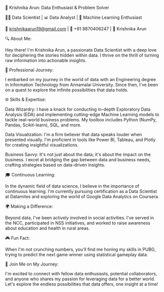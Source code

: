 🌟 Krishnika Arun: Data Enthusiast & Problem Solver

👩‍💻 Data Scientist | 📊 Data Analyst | 🧠 Machine Learning Enthusiast

📧 krishnikaarun19@gmail.com | 📱 +91 8870406247 | 💼 Krishnika Arun

🔍 About Me:

Hey there! I'm Krishnika Arun, a passionate Data Scientist with a deep love for deciphering the stories hidden within data. I thrive on the thrill of turning raw information into actionable insights.

🚀 Professional Journey:

I embarked on my journey in the world of data with an Engineering degree in Information Technology from Annamalai University. Since then, I've been on a quest to explore the infinite possibilities that data holds.

🌐 Skills & Expertise:

Data Wizardry: I have a knack for conducting in-depth Exploratory Data Analysis (EDA) and implementing cutting-edge Machine Learning models to tackle real-world business problems. My toolbox includes Python (NumPy, Pandas, Scikit-learn), SQL, and more.

Data Visualization: I'm a firm believer that data speaks louder when presented visually. I'm proficient in tools like Power BI, Tableau, and Plotly for creating insightful visualizations.

Business Savvy: It's not just about the data; it's about the impact on the business. I excel at bridging the gap between data and business needs, crafting strategies based on data-driven insights.

🎓 Continuous Learning:

In the dynamic field of data science, I believe in the importance of continuous learning. I'm currently pursuing certification as a Data Scientist at Datamites and exploring the world of Google Data Analytics on Coursera.

🌍 Making a Difference:

Beyond data, I've been actively involved in social activities. I've served in the NCC, participated in NSS initiatives, and worked to raise awareness about education and health in rural areas.

🎮 Fun Fact:

When I'm not crunching numbers, you'll find me honing my skills in PUBG, trying to predict the next game winner using statistical gameplay data.

🚀 Join Me on My Journey:

I'm excited to connect with fellow data enthusiasts, potential collaborators, and anyone who shares my passion for leveraging data for a better world. Let's explore the endless possibilities that data offers, one insight at a time!
